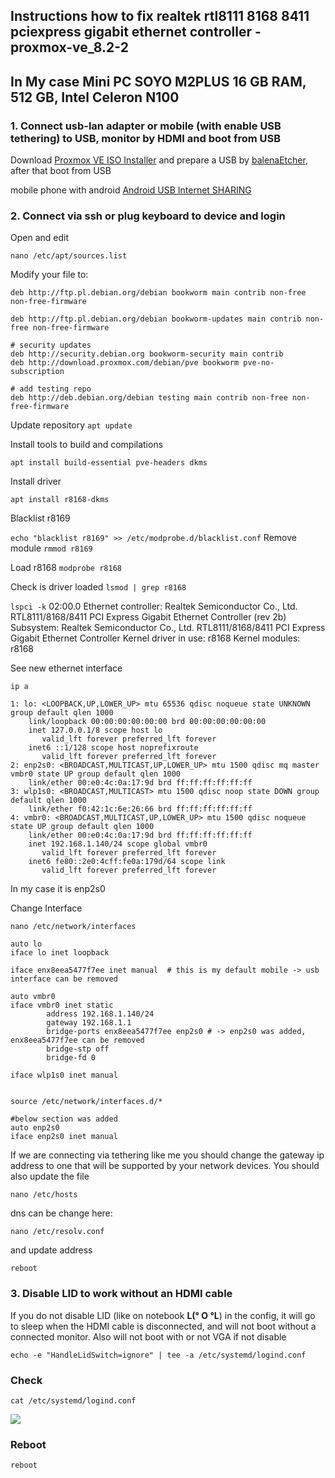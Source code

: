 ## Instructions how to fix realtek rtl8111 8168 8411 pciexpress gigabit ethernet controller - proxmox-ve_8.2-2
## In My case Mini PC SOYO M2PLUS 16 GB RAM, 512 GB, Intel Celeron N100

### 1. Connect usb-lan adapter or mobile (with enable USB tethering) to USB, monitor by HDMI and boot from USB
Download [Proxmox VE ISO Installer](https://www.proxmox.com/en/downloads/proxmox-virtual-environment/iso "Proxmox VE ISO Installer") and prepare a USB  by [balenaEtcher](https://etcher.balena.io/#download-etcher "balenaEtcher"), after that boot from USB

mobile phone with android [Android USB Internet SHARING](https://support.google.com/android/answer/9059108?hl=en#zippy=%2Ctether-by-usb-cable)

### 2. Connect via ssh or plug keyboard to device and login

Open and edit
```
nano /etc/apt/sources.list
```

Modify your file to:
```
deb http://ftp.pl.debian.org/debian bookworm main contrib non-free non-free-firmware

deb http://ftp.pl.debian.org/debian bookworm-updates main contrib non-free non-free-firmware

# security updates
deb http://security.debian.org bookworm-security main contrib
deb http://download.proxmox.com/debian/pve bookworm pve-no-subscription

# add testing repo
deb http://deb.debian.org/debian testing main contrib non-free non-free-firmware
```
Update repository
```apt update```

Install tools to build and compilations

```apt install build-essential pve-headers dkms```

Install driver

```apt install r8168-dkms```

Blacklist r8169 

```echo "blacklist r8169" >> /etc/modprobe.d/blacklist.conf```
Remove module
```rmmod r8169```

Load r8168
```modprobe r8168```

Check is driver loaded
```lsmod | grep r8168```

```lspci -k```
02:00.0 Ethernet controller: Realtek Semiconductor Co., Ltd. RTL8111/8168/8411 PCI Express Gigabit Ethernet Controller (rev 2b)
	Subsystem: Realtek Semiconductor Co., Ltd. RTL8111/8168/8411 PCI Express Gigabit Ethernet Controller
	Kernel driver in use: r8168
	Kernel modules: r8168

See new ethernet interface

```ip a```

```root@proxmox:~# ip a
1: lo: <LOOPBACK,UP,LOWER_UP> mtu 65536 qdisc noqueue state UNKNOWN group default qlen 1000
    link/loopback 00:00:00:00:00:00 brd 00:00:00:00:00:00
    inet 127.0.0.1/8 scope host lo
       valid_lft forever preferred_lft forever
    inet6 ::1/128 scope host noprefixroute 
       valid_lft forever preferred_lft forever
2: enp2s0: <BROADCAST,MULTICAST,UP,LOWER_UP> mtu 1500 qdisc mq master vmbr0 state UP group default qlen 1000
    link/ether 00:e0:4c:0a:17:9d brd ff:ff:ff:ff:ff:ff
3: wlp1s0: <BROADCAST,MULTICAST> mtu 1500 qdisc noop state DOWN group default qlen 1000
    link/ether f0:42:1c:6e:26:66 brd ff:ff:ff:ff:ff:ff
4: vmbr0: <BROADCAST,MULTICAST,UP,LOWER_UP> mtu 1500 qdisc noqueue state UP group default qlen 1000
    link/ether 00:e0:4c:0a:17:9d brd ff:ff:ff:ff:ff:ff
    inet 192.168.1.140/24 scope global vmbr0
       valid_lft forever preferred_lft forever
    inet6 fe80::2e0:4cff:fe0a:179d/64 scope link 
       valid_lft forever preferred_lft forever
```

In my case it is enp2s0

Change Interface

```nano /etc/network/interfaces```

```
auto lo
iface lo inet loopback

iface enx8eea5477f7ee inet manual  # this is my default mobile -> usb interface can be removed

auto vmbr0
iface vmbr0 inet static
        address 192.168.1.140/24
        gateway 192.168.1.1
        bridge-ports enx8eea5477f7ee enp2s0 # -> enp2s0 was added, enx8eea5477f7ee can be removed
        bridge-stp off
        bridge-fd 0

iface wlp1s0 inet manual


source /etc/network/interfaces.d/*

#below section was added
auto enp2s0
iface enp2s0 inet manual
```

If we are connecting via tethering like me you should change the gateway ip address to one that will be supported by your network devices. You should also update the file

```
nano /etc/hosts
```
dns can be change here:
```
nano /etc/resolv.conf
```

and update address

```reboot```

### 3. Disable LID to work without an HDMI cable
If you do not disable LID (like on notebook **L(° O °L**) in the config, it will go to sleep when the HDMI cable is disconnected, and will not boot without a connected monitor. Also will not boot with or not VGA if not disable

	echo -e "HandleLidSwitch=ignore" | tee -a /etc/systemd/logind.conf
### Check
	cat /etc/systemd/logind.conf
![](https://raw.githubusercontent.com/dante1613/Motorcomm-YT6801/main/Screenshots/Proxmox/disabled%20lid.png)
### Reboot
	reboot



